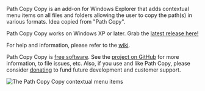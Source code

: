 Path Copy Copy is an add-on for Windows Explorer that adds contextual menu items on all files and folders allowing the user to copy the path(s) in various formats. Idea copied from "Path Copy".

Path Copy Copy works on Windows XP or later. Grab the [latest release here!](https://github.com/clechasseur/pathcopycopy/releases/latest)


For help and information, please refer to the [wiki](https://github.com/clechasseur/pathcopycopy/wiki).

Path Copy Copy is [free software](https://github.com/clechasseur/pathcopycopy/blob/master/LICENSE). See the [project on GitHub](https://github.com/clechasseur/pathcopycopy) for more information, to file issues, etc. Also, if you use and like Path Copy, please consider [donating](https://www.paypal.com/cgi-bin/webscr?cmd=_donations&business=LM5B9WNTH4KN4&lc=CA&item_name=Charles%20Lechasseur&item_number=PathCopyCopy&currency_code=CAD&bn=PP%2dDonationsBF%3abtn_donateCC_LG%2egif%3aNonHosted) to fund future development and customer support.

![The Path Copy Copy contextual menu items](https://raw.githubusercontent.com/clechasseur/pathcopycopy/master/screenshots/PCC_ContextMenu_wiki.png)
